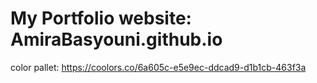 # My Portfolio website: AmiraBasyouni.github.io

color pallet: https://coolors.co/6a605c-e5e9ec-ddcad9-d1b1cb-463f3a
